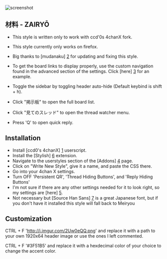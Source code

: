 ![screenshot](https://raw.githubusercontent.com/commit-sudoku/zairyou/master/screenshot.png)

材料 - ZAIRYŌ
-----------

* This style is written only to work with ccd'0s 4chanX fork.

* This style currently only works on firefox.

* Big thanks to [mudanaku] [2] for updating and fixing this style.

* To get the board links to display properly, use the custom navigation found in the advanced section of the settings. Click [here] [3] for an example.

* Toggle the sidebar by toggling header auto-hide (Default keybind is shift + h).

* Click "掲示板" to open the full board list.

* Click "見てのスレッド" to open the thread watcher menu.

* Press 'Q' to open quick reply.

Installation
-------------------------------

* Install [ccd0's 4chanX] [1] userscript. 
* Install the [Stylish] [6] extension. 
* Navigate to the userstyles section of the [Addons] [4] page. 
* Click on "Write New Style", give it a name, and paste the CSS there. 
* Go into your 4chan X settings.
* Turn OFF 'Persistent QR', 'Thread Hiding Buttons', and 'Reply Hiding Buttons'
* I'm not sure if there are any other settings needed for it to look right, so my settings are [here] [5].
* Not necessary but [Source Han Sans] [7] is a great Japanese font, but if you don't have it installed this style will fall back to Meiryou

Customization
-------------------------------

CTRL + F 'http://i.imgur.com/2Uw0eQQ.png' and replace it with a path to your own 1920x64 header image or use the ones I left commented.

CTRL + F '#3F51B5' and replace it with a hexdecimal color of your choice to change the accent color. 

[1]: https://github.com/ccd0/4chan-x
[2]: https://github.com/mudanaku/
[3]: https://raw.githubusercontent.com/commit-sudoku/zairyou/gh-pages/boardshelp.png
[4]: about:addons
[5]: http://i.imgur.com/x970AkQ.png
[6]: https://addons.mozilla.org/en-us/firefox/addon/stylish/
[7]: https://github.com/adobe-fonts/source-han-sans/tree/release
